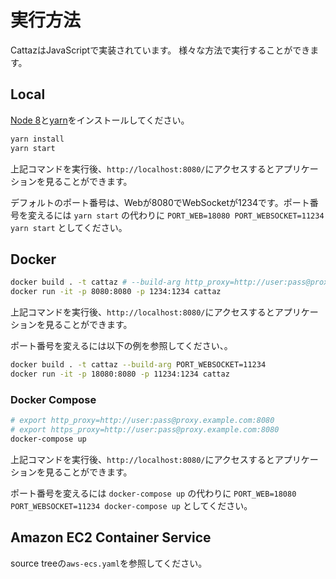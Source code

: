 # 実行方法

CattazはJavaScriptで実装されています。
様々な方法で実行することができます。

## Local

[Node 8](https://nodejs.org/en/download/)と[yarn](https://yarnpkg.com/en/docs/install)をインストールしてください。

```bash
yarn install
yarn start
```

上記コマンドを実行後、`http://localhost:8080/`にアクセスするとアプリケーションを見ることができます。

デフォルトのポート番号は、Webが8080でWebSocketが1234です。ポート番号を変えるには `yarn start` の代わりに `PORT_WEB=18080 PORT_WEBSOCKET=11234 yarn start` としてください。

## Docker

```bash
docker build . -t cattaz # --build-arg http_proxy=http://user:pass@proxy.example.com:8080 --build-arg https_proxy=http://user:pass@proxy.example.com:8080
docker run -it -p 8080:8080 -p 1234:1234 cattaz
```

上記コマンドを実行後、`http://localhost:8080/`にアクセスするとアプリケーションを見ることができます。

ポート番号を変えるには以下の例を参照してください、。

```bash
docker build . -t cattaz --build-arg PORT_WEBSOCKET=11234
docker run -it -p 18080:8080 -p 11234:1234 cattaz
```

### Docker Compose

```bash
# export http_proxy=http://user:pass@proxy.example.com:8080
# export https_proxy=http://user:pass@proxy.example.com:8080
docker-compose up
```

上記コマンドを実行後、`http://localhost:8080/`にアクセスするとアプリケーションを見ることができます。

ポート番号を変えるには `docker-compose up` の代わりに `PORT_WEB=18080 PORT_WEBSOCKET=11234 docker-compose up` としてください。

## Amazon EC2 Container Service

source treeの`aws-ecs.yaml`を参照してください。
